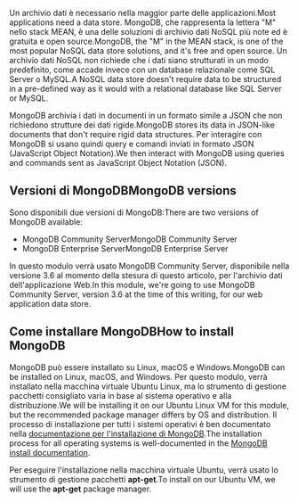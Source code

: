 <span data-ttu-id="d4443-101">Un archivio dati è necessario nella maggior parte delle applicazioni.</span><span class="sxs-lookup"><span data-stu-id="d4443-101">Most applications need a data store.</span></span> <span data-ttu-id="d4443-102">MongoDB, che rappresenta la lettera "M" nello stack MEAN, è una delle soluzioni di archivio dati NoSQL più note ed è gratuita e open source.</span><span class="sxs-lookup"><span data-stu-id="d4443-102">MongoDB, the "M" in the MEAN stack, is one of the most popular NoSQL data store solutions, and it's free and open source.</span></span> <span data-ttu-id="d4443-103">Un archivio dati NoSQL non richiede che i dati siano strutturati in un modo predefinito, come accade invece con un database relazionale come SQL Server o MySQL.</span><span class="sxs-lookup"><span data-stu-id="d4443-103">A NoSQL data store doesn't require data to be structured in a pre-defined way as it would with a relational database like SQL Server or MySQL.</span></span>

<span data-ttu-id="d4443-104">MongoDB archivia i dati in documenti in un formato simile a JSON che non richiedono strutture dei dati rigide.</span><span class="sxs-lookup"><span data-stu-id="d4443-104">MongoDB stores its data in JSON-like documents that don't require rigid data structures.</span></span> <span data-ttu-id="d4443-105">Per interagire con MongoDB si usano quindi query e comandi inviati in formato JSON (JavaScript Object Notation).</span><span class="sxs-lookup"><span data-stu-id="d4443-105">We then interact with MongoDB using queries and commands sent as JavaScript Object Notation (JSON).</span></span>

## <a name="mongodb-versions"></a><span data-ttu-id="d4443-106">Versioni di MongoDB</span><span class="sxs-lookup"><span data-stu-id="d4443-106">MongoDB versions</span></span>

<span data-ttu-id="d4443-107">Sono disponibili due versioni di MongoDB:</span><span class="sxs-lookup"><span data-stu-id="d4443-107">There are two versions of MongoDB available:</span></span>

- <span data-ttu-id="d4443-108">MongoDB Community Server</span><span class="sxs-lookup"><span data-stu-id="d4443-108">MongoDB Community Server</span></span>
- <span data-ttu-id="d4443-109">MongoDB Enterprise Server</span><span class="sxs-lookup"><span data-stu-id="d4443-109">MongoDB Enterprise Server</span></span>

<span data-ttu-id="d4443-110">In questo modulo verrà usato MongoDB Community Server, disponibile nella versione 3.6 al momento della stesura di questo articolo, per l'archivio dati dell'applicazione Web.</span><span class="sxs-lookup"><span data-stu-id="d4443-110">In this module, we're going to use MongoDB Community Server, version 3.6 at the time of this writing, for our web application data store.</span></span>

## <a name="how-to-install-mongodb"></a><span data-ttu-id="d4443-111">Come installare MongoDB</span><span class="sxs-lookup"><span data-stu-id="d4443-111">How to install MongoDB</span></span>

<span data-ttu-id="d4443-112">MongoDB può essere installato su Linux, macOS e Windows.</span><span class="sxs-lookup"><span data-stu-id="d4443-112">MongoDB can be installed on Linux, macOS, and Windows.</span></span> <span data-ttu-id="d4443-113">Per questo modulo, verrà installato nella macchina virtuale Ubuntu Linux, ma lo strumento di gestione pacchetti consigliato varia in base al sistema operativo e alla distribuzione.</span><span class="sxs-lookup"><span data-stu-id="d4443-113">We will be installing it on our Ubuntu Linux VM for this module, but the recommended package manager differs by OS and distribution.</span></span> <span data-ttu-id="d4443-114">Il processo di installazione per tutti i sistemi operativi è ben documentato nella [documentazione per l'installazione di MongoDB](https://docs.mongodb.com/manual/administration/install-community/).</span><span class="sxs-lookup"><span data-stu-id="d4443-114">The installation process for all operating systems is well-documented in the [MongoDB install documentation](https://docs.mongodb.com/manual/administration/install-community/).</span></span>

<span data-ttu-id="d4443-115">Per eseguire l'installazione nella macchina virtuale Ubuntu, verrà usato lo strumento di gestione pacchetti **apt-get**.</span><span class="sxs-lookup"><span data-stu-id="d4443-115">To install on our Ubuntu VM, we will use the **apt-get** package manager.</span></span>